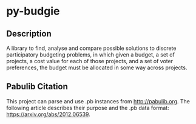 # py-budgie

## Description
A library to find, analyse and compare possible solutions to discrete participatory budgeting problems, in which given a budget, a set of projects, a cost value for each of those projects, and a set of voter preferences, the budget must be allocated in some way across projects.


## Pabulib Citation

This project can parse and use .pb instances from http://pabulib.org. The following article describes their purpose and the .pb data format: https://arxiv.org/abs/2012.06539.
